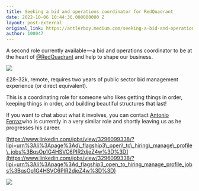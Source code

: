 ```yaml
---
title: Seeking a bid and operations coordinator for RedQuadrant
date: 2022-10-06 10:44:36.000000000 Z
layout: post-external
original_link: https://antlerboy.medium.com/seeking-a-bid-and-operations-coordinator-for-redquadrant-b66c4aea069a?source=rss-97852f5a56ae------2
author: 100047
---
```


A second role currently available — a bid and operations coordinator to be at the heart of [@RedQuadrant](http://twitter.com/RedQuadrant) and help to shape our business.

![](https://cdn-images-1.medium.com/max/1024/1*txADdzfXhXedkOe4kzTbHg.png)

£28–32k, remote, requires two years of public sector bid management experience (or direct equivalent).

This is a coordinating role for someone who likes getting things in order, keeping things in order, and building beautiful structures that last!

If you want to chat about what it involves, you can contact [Antonio Ferraz](https://www.redquadrant.com/)who is currently in a very similar role and shortly leaving us as he progresses his career.

[https://www.linkedin.com/jobs/view/3296099338/?lipi=urn%3Ali%3Apage%3Ad\_flagship3\_open\_to\_hiring\_manage\_profile\_jobs%3BqsOp1G4HSVC6PIR2djeZ4w%3D%3D](https://www.linkedin.com/jobs/view/3296099338/?lipi=urn%3Ali%3Apage%3Ad_flagship3_open_to_hiring_manage_profile_jobs%3BqsOp1G4HSVC6PIR2djeZ4w%3D%3D)

 ![](https://medium.com/_/stat?event=post.clientViewed&referrerSource=full_rss&postId=b66c4aea069a)